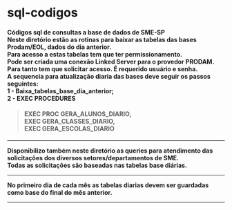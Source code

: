 # sql-codigos
 <h4>
 Códigos sql de consultas a base de dados de SME-SP <br>
Neste diretório estão as rotinas para baixar as tabelas das bases Prodam/EOL, dados do dia anterior.<br>
Para acesso a estas tabelas tem que ter permissionamento.<br>
Pode ser criada uma conexão Linked Server para o provedor PRODAM. Para tanto tem que solicitar acesso. É requerido usuário e senha.<br>
A sequencia para atualização diaria das bases deve seguir os passos seguintes:<br>
1 - Baixa_tabelas_base_dia_anterior;<br>
2 - EXEC PROCEDURES<br>
<blockquote>
<h4>
EXEC PROC GERA_ALUNOS_DIARIO, <br>
EXEC GERA_CLASSES_DIARIO, <br>
EXEC GERA_ESCOLAS_DIARIO<br></h4>
</blockquote>
<hr>
Disponibilizo também neste diretório as queries para atendimento das solicitações dos diversos setores/departamentos de SME.<br>
Todas as solicitações são baseadas nas tabelas base diárias.<br>
<hr>
No primeiro dia de cada mês as tabelas diarias devem ser guardadas como base do final do mês anterior.<br>
<hr>
</h4>
